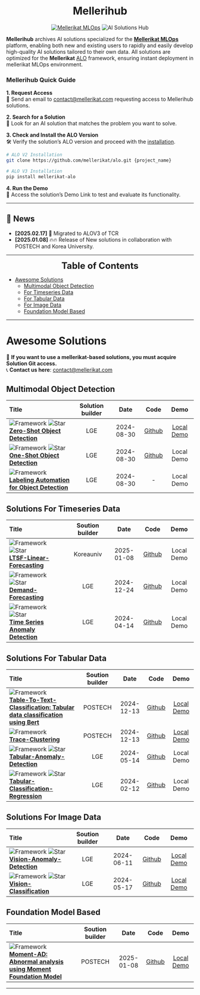 
<h1 align="center">Mellerihub</h1>

<p align="center">
  <a href="https://mellerikat.com/"><img src="https://img.shields.io/badge/Mellerikat-MLOps-blue?style=flat-square" alt="Mellerikat MLOps" /></a>
  <img src="https://img.shields.io/badge/AI-Solutions%20Hub-orange?style=flat-square" alt="AI Solutions Hub" />
</p>

**Mellerihub** archives AI solutions specialized for the **[Mellerikat MLOps](https://mellerikat.com/user_guide/what_is_mellerikat)** platform,
enabling both new and existing users to rapidly and easily develop high-quality AI solutions tailored to their own data. All solutions are optimized for the **Mellerikat** [ALO](https://mellerikat.com/user_guide/data_scientist_guide/alo/#what-is-ai-learning-organizeralo) framework, ensuring instant deployment in mellerikat MLOps environment.



### Mellerihub Quick Guide

**1. Request Access**  
📧 Send an email to [contact@mellerikat.com](mailto:contact@mellerikat.com) requesting access to Mellerihub solutions.

**2. Search for a Solution**  
🔎 Look for an AI solution that matches the problem you want to solve.

**3. Check and Install the ALO Version**  
🛠 Verify the solution’s ALO version and proceed with the [installation](https://mellerikat.com/user_guide/data_scientist_guide/alo/).<br>
```bash
# ALO V2 Installation
git clone https://github.com/mellerikat/alo.git {project_name}

# ALO V3 Installation
pip install mellerikat-alo
```

**4. Run the Demo**  
🚀 Access the solution’s Demo Link to test and evaluate its functionality.


---


## 📰 News

* **[2025.02.17]**  📢 Migrated to ALOV3 of TCR
* **[2025.01.08]**  🔥🔥 Release of New solutions in collaboration with POSTECH and Korea University.


---
<font size=5><center><b> Table of Contents </b> </center></font>
- [Awesome Solutions](#awesome-solutions)
  - [Multimodal Object Detection](#multimodal-object-detection)
  - [For Timeseries Data](#solutions-for-timeseries-data)
  - [For Tabular Data](#solutions-for-tabular-data)
  - [For Image Data](#solutions-for-image-data)
  - [Foundation Model Based](#foundation-model-based)

---

# Awesome Solutions

🎈 **If you want to use a mellerikat-based solutions, you must acquire Solution Git access.**<br>
📞 **Contact us here**: contact@mellerikat.com

## Multimodal Object Detection
|  Title  |   Solution builder  |   Date   |   Code   |   Demo   |
|:--------|:--------:|:--------:|:--------:|:--------:|
| ![Framework](https://img.shields.io/badge/ALO-v2.7.0-blue) ![Star](https://img.shields.io/github/stars/mellerihub/zeroshot-objectdetection.svg?style=social&label=Star) <br> [**Zero-Shot Object Detection**](https://github.com/mellerihub/Awesome-AISolutions-for-mellerikat/blob/main/docs/zeroshot_objectdetection.md) <br> | LGE | 2024-08-30 | [Github](https://github.com/mellerihub/zeroshot-objectdetection) | [Local Demo](https://github.com/mellerihub/Awesome-AISolutions-for-mellerikat/blob/main/docs/zeroshot_objectdetection.md#hammer_and_wrench--requirements-and-install) |
| ![Framework](https://img.shields.io/badge/ALO-v2.7.0-blue) ![Star](https://img.shields.io/github/stars/baichuan-inc/Baichuan-Omni-1.5.svg?style=social&label=Star) <br> [**One-Shot Object Detection**](https://github.com/baichuan-inc/Baichuan-Omni-1.5/blob/main/baichuan_omni_1_5.pdf) <br> | LGE | 2024-08-30 | [Github](https://github.com/baichuan-inc/Baichuan-Omni-1.5) | Local Demo |
| ![Framework](https://img.shields.io/badge/ALO-v2.7.0-blue)  <br> [**Labeling Automation for Object Detection**](https://arxiv.org/pdf/2412.10360) <br> | LGE | 2024-08-30 | - | Local Demo |


## Solutions For Timeseries Data
|  Title  |   Soution builder  |   Date   |   Code   |   Demo   |
|:--------|:--------:|:--------:|:--------:|:--------:|
| ![Framework](https://img.shields.io/badge/ALO-v2.7.0-blue) ![Star](https://img.shields.io/github/stars/mellerikat-aicontents/Dlinear.svg?style=social&label=Star) <br> [**LTSF-Linear-Forecasting**](https://github.com/mellerihub/Awesome-AISolutions-for-mellerikat/blob/main/docs/ltsf_linear.md) <br> | Koreauniv | 2025-01-08 | [Github](https://github.com/mellerikat-aicontents/Dlinear) | Local Demo |
| ![Framework](https://img.shields.io/badge/ALO-v2.7.0-blue) ![Star](https://img.shields.io/github/stars/mellerikat-aicontents/Demand_Forecasting.svg?style=social&label=Star) <br> [**Demand-Forecasting**](https://github.com/mellerihub/Awesome-AISolutions-for-mellerikat/blob/main/docs/demand_forecasting.md) <br> | LGE | 2024-12-24 | [Github](https://github.com/mellerikat-aicontents/Demand_Forecasting) | Local Demo |
| ![Framework](https://img.shields.io/badge/ALO-v2.7.0-blue) ![Star](https://img.shields.io/github/stars/mellerikat-aicontents/Anomaly-Detection.svg?style=social&label=Star) <br> [**Time Series Anomaly Detection**](https://github.com/mellerihub/Awesome-AISolutions-for-mellerikat/blob/main/docs/ad.md) <br> | LGE | 2024-04-14 | [Github](https://github.com/mellerikat-aicontents/Anomaly-Detection) | Local Demo |


## Solutions For Tabular Data
|  Title  |   Soution builder  |   Date   |   Code   |   Demo   |
|:--------|:--------:|:--------:|:--------:|:--------:|
| ![Framework](https://img.shields.io/badge/ALO-v2.7.0-blue) <br> [**Table-To-Text-Classification: Tabular data classification using Bert**](https://github.com/mellerihub/Awesome-AISolutions-for-mellerikat/blob/main/docs/table_to_text.md) <br> | POSTECH | 2024-12-13 | [Github](https://github.com/mellerihub/table-to-text) | [Local Demo](https://github.com/mellerihub/table-to-text/blob/main/README.md) |
| ![Framework](https://img.shields.io/badge/ALO-v2.7.0-blue) <br> [**Trace-Clustering**](https://github.com/mellerihub/Awesome-AISolutions-for-mellerikat/blob/main/docs/trace_clustering.md) <br> | POSTECH | 2024-12-13 | [Github](https://github.com/mellerihub/trace-clustering) | [Local Demo](https://github.com/mellerihub/trace-clustering/blob/main/README.md) |
| ![Framework](https://img.shields.io/badge/ALO-v2.7.0-blue) ![Star](https://img.shields.io/github/stars/mellerikat-aicontents/Tabular-Anomaly-Detection.svg?style=social&label=Star) <br> [**Tabular-Anomaly-Detection**](https://github.com/mellerihub/Awesome-AISolutions-for-mellerikat/blob/main/docs/tad.md) <br> | LGE | 2024-05-14 | [Github](https://github.com/mellerikat-aicontents/Tabular-Anomaly-Detection) | Local Demo |
| ![Framework](https://img.shields.io/badge/ALO-v2.7.0-blue) ![Star](https://img.shields.io/github/stars/mellerikat-aicontents/Tabular-Classification-Regression.svg?style=social&label=Star) <br> [**Tabular-Classification-Regression**](https://github.com/mellerihub/Awesome-AISolutions-for-mellerikat/blob/main/docs/tcr.md) <br> | LGE | 2024-02-12 | [Github](https://github.com/mellerikat-aicontents/Tabular-Classification-Regression) | Local Demo |

## Solutions For Image Data
|  Title  |   Soution builder  |   Date   |   Code   |   Demo   |
|:--------|:--------:|:--------:|:--------:|:--------:|
| ![Framework](https://img.shields.io/badge/ALO-v2.7.0-blue) ![Star](https://img.shields.io/github/stars/mellerikat-aicontents/Vision-Anomaly-Detection.svg?style=social&label=Star) <br> [**Vision-Anomaly-Detection**](https://github.com/mellerihub/Awesome-AISolutions-for-mellerikat/blob/main/docs/vision_anomaly_detection.md) <br> | LGE | 2024-06-11 | [Github](https://github.com/mellerikat-aicontents/Vision-Anomaly-Detection) | [Local Demo]() |
| ![Framework](https://img.shields.io/badge/ALO-v2.7.0-blue) ![Star](https://img.shields.io/github/stars/mellerikat-aicontents/Vision-Classification.svg?style=social&label=Star) <br> [**Vision-Classification**](https://github.com/mellerihub/Awesome-AISolutions-for-mellerikat/blob/main/docs/vision_classification.md) <br> | LGE | 2024-05-17 | [Github](https://github.com/mellerikat-aicontents/Vision-Classification) | [Local Demo]() |


## Foundation Model Based
|  Title  |   Soution builder  |   Date   |   Code   |   Demo   |
|:--------|:--------:|:--------:|:--------:|:--------:|
| ![Framework](https://img.shields.io/badge/ALO-v2.7.0-blue)  <br> [**Moment-AD: Abnormal analysis using Moment Foundation Model**](https://github.com/mellerihub/Awesome-AISolutions-for-mellerikat/blob/main/docs/moment_ad.md) <br> | POSTECH | 2025-01-08 | [Github](https://github.com/mellerihub/moment-ad) | [Local Demo](https://github.com/mellerihub/moment-ad/blob/main/README.md) |



---


